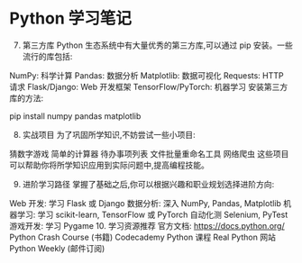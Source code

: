 # Python 学习笔记

7. 第三方库
   Python 生态系统中有大量优秀的第三方库,可以通过 pip 安装。一些流行的库包括:

NumPy: 科学计算
Pandas: 数据分析
Matplotlib: 数据可视化
Requests: HTTP 请求
Flask/Django: Web 开发框架
TensorFlow/PyTorch: 机器学习
安装第三方库的方法:

pip install numpy pandas matplotlib

8. 实战项目
   为了巩固所学知识,不妨尝试一些小项目:

猜数字游戏
简单的计算器
待办事项列表
文件批量重命名工具
网络爬虫
这些项目可以帮助你将所学知识应用到实际问题中,提高编程技能。

9. 进阶学习路径
   掌握了基础之后,你可以根据兴趣和职业规划选择进阶方向:

Web 开发: 学习 Flask 或 Django
数据分析: 深入 NumPy, Pandas, Matplotlib
机器学习: 学习 scikit-learn, TensorFlow 或 PyTorch
自动化测 Selenium, PyTest
游戏开发: 学习 Pygame 10. 学习资源推荐
官方文档: https://docs.python.org/
Python Crash Course (书籍)
Codecademy Python 课程
Real Python 网站
Python Weekly (邮件订阅)
